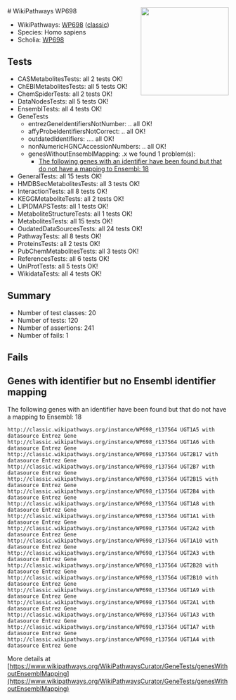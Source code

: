 <img style="float: right; width: 200px" src="https://upload.wikimedia.org/wikipedia/commons/thumb/8/83/Wplogo_with_text_500.png/640px-Wplogo_with_text_500.png" />
# WikiPathways WP698

* WikiPathways: [WP698](https://wikipathways.org/pathways/WP698) ([classic](https://classic.wikipathways.org/instance/WP698))
* Species: Homo sapiens
* Scholia: [WP698](https://scholia.toolforge.org/wikipathways/WP698)
## Tests
* CASMetabolitesTests: all 2 tests OK!
* ChEBIMetabolitesTests: all 5 tests OK!
* ChemSpiderTests: all 2 tests OK!
* DataNodesTests: all 5 tests OK!
* EnsemblTests: all 4 tests OK!
* GeneTests
    * entrezGeneIdentifiersNotNumber: .. all OK!
    * affyProbeIdentifiersNotCorrect: .. all OK!
    * outdatedIdentifiers: .... all OK!
    * nonNumericHGNCAccessionNumbers: .. all OK!
    * genesWithoutEnsemblMapping: .x we found 1 problem(s):
        * [The following genes with an identifier have been found but that do not have a mapping to Ensembl: 18](#c4e54315)
* GeneralTests: all 15 tests OK!
* HMDBSecMetabolitesTests: all 3 tests OK!
* InteractionTests: all 8 tests OK!
* KEGGMetaboliteTests: all 2 tests OK!
* LIPIDMAPSTests: all 1 tests OK!
* MetaboliteStructureTests: all 1 tests OK!
* MetabolitesTests: all 15 tests OK!
* OudatedDataSourcesTests: all 24 tests OK!
* PathwayTests: all 8 tests OK!
* ProteinsTests: all 2 tests OK!
* PubChemMetabolitesTests: all 3 tests OK!
* ReferencesTests: all 6 tests OK!
* UniProtTests: all 5 tests OK!
* WikidataTests: all 4 tests OK!


## Summary

* Number of test classes: 20
* Number of tests: 120
* Number of assertions: 241
* Number of fails: 1

## Fails

<a name="c4e54315" />

## Genes with identifier but no Ensembl identifier mapping

The following genes with an identifier have been found but that do not have a mapping to Ensembl: 18
```
http://classic.wikipathways.org/instance/WP698_r137564 UGT1A5 with datasource Entrez Gene
http://classic.wikipathways.org/instance/WP698_r137564 UGT1A6 with datasource Entrez Gene
http://classic.wikipathways.org/instance/WP698_r137564 UGT2B17 with datasource Entrez Gene
http://classic.wikipathways.org/instance/WP698_r137564 UGT2B7 with datasource Entrez Gene
http://classic.wikipathways.org/instance/WP698_r137564 UGT2B15 with datasource Entrez Gene
http://classic.wikipathways.org/instance/WP698_r137564 UGT2B4 with datasource Entrez Gene
http://classic.wikipathways.org/instance/WP698_r137564 UGT1A8 with datasource Entrez Gene
http://classic.wikipathways.org/instance/WP698_r137564 UGT1A1 with datasource Entrez Gene
http://classic.wikipathways.org/instance/WP698_r137564 UGT2A2 with datasource Entrez Gene
http://classic.wikipathways.org/instance/WP698_r137564 UGT1A10 with datasource Entrez Gene
http://classic.wikipathways.org/instance/WP698_r137564 UGT2A3 with datasource Entrez Gene
http://classic.wikipathways.org/instance/WP698_r137564 UGT2B28 with datasource Entrez Gene
http://classic.wikipathways.org/instance/WP698_r137564 UGT2B10 with datasource Entrez Gene
http://classic.wikipathways.org/instance/WP698_r137564 UGT1A9 with datasource Entrez Gene
http://classic.wikipathways.org/instance/WP698_r137564 UGT2A1 with datasource Entrez Gene
http://classic.wikipathways.org/instance/WP698_r137564 UGT1A3 with datasource Entrez Gene
http://classic.wikipathways.org/instance/WP698_r137564 UGT1A7 with datasource Entrez Gene
http://classic.wikipathways.org/instance/WP698_r137564 UGT1A4 with datasource Entrez Gene
```

More details at [https://www.wikipathways.org/WikiPathwaysCurator/GeneTests/genesWithoutEnsemblMapping](https://www.wikipathways.org/WikiPathwaysCurator/GeneTests/genesWithoutEnsemblMapping)

